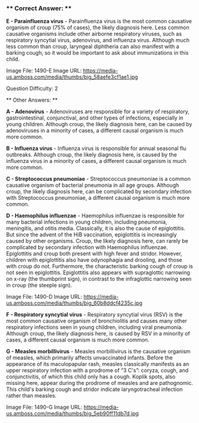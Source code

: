 ### ** Correct Answer: **

**E - Parainfluenza virus** - Parainfluenza virus is the most common causative organism of croup (75% of cases), the likely diagnosis here. Less common causative organisms include other airborne respiratory viruses, such as respiratory syncytial virus, adenovirus, and influenza virus. Although much less common than croup, laryngeal diphtheria can also manifest with a barking cough, so it would be important to ask about immunizations in this child.

Image File: 1490-E
Image URL: https://media-us.amboss.com/media/thumbs/big_58aefe3cf1ae1.jpg

Question Difficulty: 2

** Other Answers: **

**A - Adenovirus** - Adenoviruses are responsible for a variety of respiratory, gastrointestinal, conjunctival, and other types of infections, especially in young children. Although croup, the likely diagnosis here, can be caused by adenoviruses in a minority of cases, a different causal organism is much more common.

**B - Influenza virus** - Influenza virus is responsible for annual seasonal flu outbreaks. Although croup, the likely diagnosis here, is caused by the influenza virus in a minority of cases, a different causal organism is much more common.

**C - Streptococcus pneumoniae** - Streptococcus pneumoniae is a common causative organism of bacterial pneumonia in all age groups. Although croup, the likely diagnosis here, can be complicated by secondary infection with Streptococcus pneumoniae, a different causal organism is much more common.

**D - Haemophilus influenzae** - Haemophilus influenzae is responsible for many bacterial infections in young children, including pneumonia, meningitis, and otitis media. Classically, it is also the cause of epiglottitis. But since the advent of the HiB vaccination, epiglottitis is increasingly caused by other organisms. Croup, the likely diagnosis here, can rarely be complicated by secondary infection with Haemophilus influenzae. Epiglottitis and croup both present with high fever and stridor. However, children with epiglottitis also have odynophagia and drooling, and those with croup do not. Furthermore, the characteristic barking cough of croup is not seen in epiglottitis. Epiglottitis also appears with supraglottic narrowing on x-ray (the thumbprint sign), in contrast to the infraglottic narrowing seen in croup (the steeple sign).

Image File: 1490-D
Image URL: https://media-us.amboss.com/media/thumbs/big_60b8ddcf4235c.jpg

**F - Respiratory syncytial virus** - Respiratory syncytial virus (RSV) is the most common causative organism of bronchiolitis and causes many other respiratory infections seen in young children, including viral pneumonia. Although croup, the likely diagnosis here, is caused by RSV in a minority of cases, a different causal organism is much more common.

**G - Measles morbillivirus** - Measles morbillivirus is the causative organism of measles, which primarily affects unvaccinated infants. Before the appearance of its maculopapular rash, measles classically manifests as an upper respiratory infection with a prodrome of “3 C's”: coryza, cough, and conjunctivitis, of which this child only has a cough. Koplik spots, also missing here, appear during the prodrome of measles and are pathognomic. This child's barking cough and stridor indicate laryngotracheal infection rather than measles.

Image File: 1490-G
Image URL: https://media-us.amboss.com/media/thumbs/big_5eb90ff11db7d.jpg

